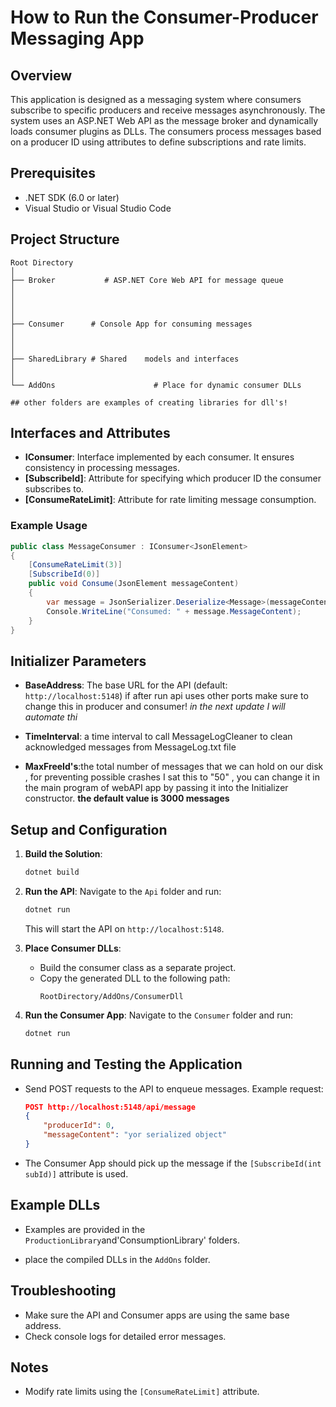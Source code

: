 # How to Run the Consumer-Producer Messaging App

## Overview
This application is designed as a messaging system where consumers subscribe to specific producers and receive messages asynchronously. The system uses an ASP.NET Web API as the message broker and dynamically loads consumer plugins as DLLs. The consumers process messages based on a producer ID using attributes to define subscriptions and rate limits.

## Prerequisites
- .NET SDK (6.0 or later)
- Visual Studio or Visual Studio Code

## Project Structure
```
Root Directory
│
├── Broker           # ASP.NET Core Web API for message queue
│   
│   
│       
│
├── Consumer      # Console App for consuming messages
│   
│   
│
├── SharedLibrary # Shared    models and interfaces
│   
│
└── AddOns                      # Place for dynamic consumer DLLs

## other folders are examples of creating libraries for dll's!
```

## Interfaces and Attributes
- **IConsumer<T>**: Interface implemented by each consumer. It ensures consistency in processing messages.
- **[SubscribeId]**: Attribute for specifying which producer ID the consumer subscribes to.
- **[ConsumeRateLimit]**: Attribute for rate limiting message consumption.

### Example Usage
```csharp
public class MessageConsumer : IConsumer<JsonElement>
{
    [ConsumeRateLimit(3)]
    [SubscribeId(0)]
    public void Consume(JsonElement messageContent)
    {
        var message = JsonSerializer.Deserialize<Message>(messageContent.ToString());
        Console.WriteLine("Consumed: " + message.MessageContent);
    }
}
```

## Initializer Parameters
- **BaseAddress**: The base URL for the API (default: `http://localhost:5148`)
if after run api uses other ports make sure to change this in producer and consumer!
*in the next update I will automate thi*
- **TimeInterval**: a time interval to call MessageLogCleaner to clean acknowledged messages from MessageLog.txt file

 - **MaxFreeId's**:the total number of messages that we can hold on our disk , for preventing possible crashes I sat this to "50" , you can change it in the main program of webAPI app by passing it into the Initializer constructor. **the default value is 3000 messages**

## Setup and Configuration
1. **Build the Solution**:
    ```sh
    dotnet build
    ```

2. **Run the API**:
    Navigate to the `Api` folder and run:
    ```sh
    dotnet run
    ```
    This will start the API on `http://localhost:5148`.

3. **Place Consumer DLLs**:
    - Build the consumer class as a separate project.
    - Copy the generated DLL to the following path:
      ```
      RootDirectory/AddOns/ConsumerDll
      ```

4. **Run the Consumer App**:
    Navigate to the `Consumer` folder and run:
    ```sh
    dotnet run
    ```

## Running and Testing the Application
- Send POST requests to the API to enqueue messages. Example request:
    ```json
    POST http://localhost:5148/api/message
    {
        "producerId": 0,
        "messageContent": "yor serialized object"
    }
    ```
- The Consumer App should pick up the message if the `[SubscribeId(int subId)]` attribute is used.

## Example DLLs
- Examples are provided in the `ProductionLibrary`and'ConsumptionLibrary' folders.

- place the compiled DLLs in the `AddOns` folder.

## Troubleshooting
- Make sure the API and Consumer apps are using the same base address.
- Check console logs for detailed error messages.

## Notes
- Modify rate limits using the `[ConsumeRateLimit]` attribute.

